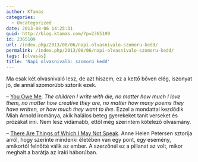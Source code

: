 ```yaml
---
author: KTamas
categories:
  - Uncategorized
date: 2013-08-06 14:25:31
guid: http://blog.ktamas.com/?p=2365109
id: 2365109
url: /index.php/2013/08/06/napi-olvasnivalo-szomoru-kedd/
permalink: /index.php/2013/08/06/napi-olvasnivalo-szomoru-kedd/
tags: [olvasás]
title: 'Napi olvasnivaló: szomorú kedd'
---
```


Ma csak két olvasnivaló lesz, de azt hiszem, ez a kettő bőven elég, iszonyat jó, de annál szomorúbb sztorik ezek.

&#8211; [You Owe Me](http://quod.lib.umich.edu/cgi/t/text/text-idx?cc=mqr;c=mqr;c=mqrarchive;idno=act2080.0050.112;rgn=main;view=text;xc=1;g=mqrg&buffer_share=10e40). _The children I write with die, no matter how much I love them, no matter how creative they are, no matter how many poems they have written, or how much they want to live._ Ezzel a mondattal kezdődik Miah Arnold irománya, akik halálos beteg gyerekeket tanít verseket és prózákat írni. Nem lesz vidámabb, ettől még szerintem kötelező olvasmány.

&#8211; [There Are Things of Which I May Not Speak](http://the-toast.net/2013/07/04/things-of-which-i-may-not-speak/). Anne Helen Petersen sztorija arról, hogy szerinte mindenki életében van egy pont, egy esemény, amikortól felnőtté válik az ember. A szerzőnél ez a pillanat az volt, mikor meghalt a barátja az iraki háborúban.
